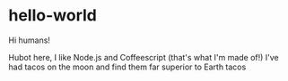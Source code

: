 # hello-world

Hi humans!

Hubot here, I like Node.js and Coffeescript (that's what I'm made of!)
I've had tacos on the moon and find them far superior to Earth tacos

